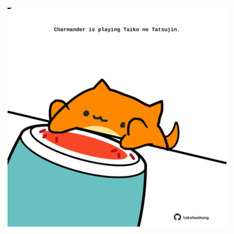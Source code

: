 <!-- built at 12/06/2025, 20:00:51 UTC -->
<p align="center">
  <img width="500" height="500" src="./ReadmeImage.svg">
</p>
